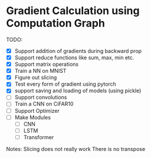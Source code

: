 # Gradient Calculation using Computation Graph


TODO:
- [x] Support addition of gradients during backward prop  
- [x] Support reduce functions like sum, max, min etc.
- [x] Support matrix operations
- [x] Train a NN on MNIST 
- [x] Figure out slicing
- [x] Test every form of gradient using pytorch
- [x] support saving and loading of models (using pickle)
- [ ] Support convolutions
- [ ] Train a CNN on CiFAR10
- [ ] Support Optimizer
- [ ] Make Modules
    - [ ] CNN
    - [ ] LSTM
    - [ ] Transformer

Notes:
Slicing does not really work
There is no transpose